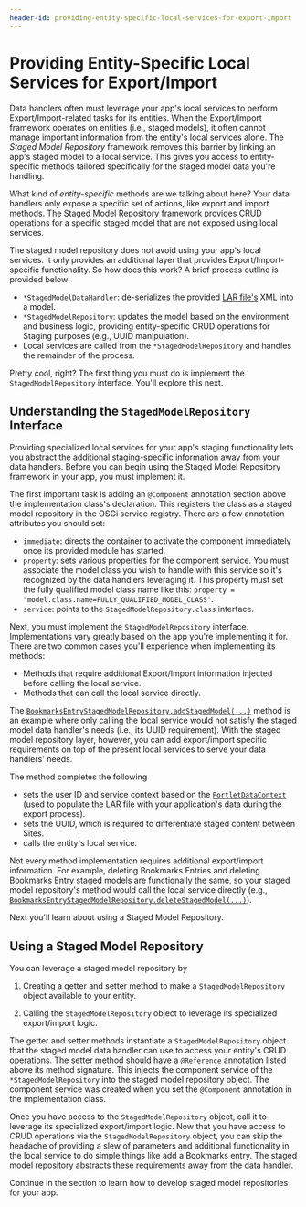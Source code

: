 ```yaml
---
header-id: providing-entity-specific-local-services-for-export-import
---
```


# Providing Entity-Specific Local Services for Export/Import

Data handlers often must leverage your app's local services to perform
Export/Import-related tasks for its entities. When the Export/Import framework
operates on entities (i.e., staged models), it often cannot manage important
information from the entity's local services alone. The *Staged Model
Repository* framework removes this barrier by linking an app's staged model to a
local service. This gives you access to entity-specific methods tailored
specifically for the staged model data you're handling.

What kind of *entity-specific* methods are we talking about here? Your data
handlers only expose a specific set of actions, like export and import methods.
The Staged Model Repository framework provides CRUD operations for a specific
staged model that are not exposed using local services.

The staged model repository does not avoid using your app's local services. It
only provides an additional layer that provides Export/Import-specific
functionality. So how does this work? A brief process outline is provided below:

- `*StagedModelDataHandler`: de-serializes the provided
  [LAR file's](/developer/reference/-/knowledge_base/7-2/liferay-archive-file)
  XML into a model.
- `*StagedModelRepository`: updates the model based on the environment and
  business logic, providing entity-specific CRUD operations for Staging purposes
  (e.g., UUID manipulation).
- Local services are called from the `*StagedModelRepository` and handles the
  remainder of the process.

Pretty cool, right? The first thing you must do is implement the
`StagedModelRepository` interface. You'll explore this next.

## Understanding the `StagedModelRepository` Interface

Providing specialized local services for your app's staging functionality lets
you abstract the additional staging-specific information away from your data
handlers. Before you can begin using the Staged Model Repository framework in
your app, you must implement it.

The first important task is adding an `@Component` annotation section above the
implementation class's declaration. This registers the class as a staged model
repository in the OSGi service registry. There are a few annotation attributes
you should set:

- `immediate`: directs the container to activate the component immediately
  once its provided module has started.
- `property`: sets various properties for the component service. You must
  associate the model class you wish to handle with this service so it's
  recognized by the data handlers leveraging it. This property must set the
  fully qualified model class name like this: `property =
  "model.class.name=FULLY_QUALIFIED_MODEL_CLASS"`.
- `service`: points to the `StagedModelRepository.class` interface.

Next, you must implement the `StagedModelRepository` interface. Implementations
vary greatly based on the app you're implementing it for. There are two common
cases you'll experience when implementing its methods:

- Methods that require additional Export/Import information injected before
  calling the local service.
- Methods that can call the local service directly.

The
[`BookmarksEntryStagedModelRepository.addStagedModel(...)`](https://github.com/liferay/liferay-portal/blob/7.2.0-a1/modules/apps/bookmarks/bookmarks-service/src/main/java/com/liferay/bookmarks/internal/exportimport/staged/model/repository/BookmarksEntryStagedModelRepository.java#L51-L71)
method is an example where only calling the local service would not satisfy the
staged model data handler's needs (i.e., its UUID requirement). With the staged
model repository layer, however, you can add export/import specific requirements
on top of the present local services to serve your data handlers' needs.

The method completes the following

- sets the user ID and service context based on the
  [`PortletDataContext`](@platform-ref@/7.2-latest/javadocs/portal-kernel/com/liferay/exportimport/kernel/lar/PortletDataContext.html)
  (used to populate the LAR file with your application's data during the
  export process).
- sets the UUID, which is required to differentiate staged content between
  Sites.
- calls the entity's local service.

Not every method implementation requires additional export/import information.
For example, deleting Bookmarks Entries and deleting Bookmarks Entry staged
models are functionally the same, so your staged model repository's method would
call the local service directly (e.g.,
[`BookmarksEntryStagedModelRepository.deleteStagedModel(...)`](https://github.com/liferay/liferay-portal/blob/7.2.0-a1/modules/apps/bookmarks/bookmarks-service/src/main/java/com/liferay/bookmarks/internal/exportimport/staged/model/repository/BookmarksEntryStagedModelRepository.java#L73-L78)).

Next you'll learn about using a Staged Model Repository.

## Using a Staged Model Repository

You can leverage a staged model repository by

1.  Creating a getter and setter method to make a `StagedModelRepository` object
    available to your entity.

2.  Calling the `StagedModelRepository` object to leverage its specialized
    export/import logic.

The getter and setter methods instantiate a `StagedModelRepository` object that
the staged model data handler can use to access your entity's CRUD operations.
The setter method should have a `@Reference` annotation listed above its method
signature. This injects the component service of the `*StagedModelRepository`
into the staged model repository object. The component service was created when
you set the `@Component` annotation in the implementation class.

Once you have access to the `StagedModelRepository` object, call it to leverage
its specialized export/import logic. Now that you have access to CRUD operations
via the `StagedModelRepository` object, you can skip the headache of providing a
slew of parameters and additional functionality in the local service to do
simple things like add a Bookmarks entry. The staged model repository abstracts
these requirements away from the data handler.

Continue in the section to learn how to develop staged model repositories for
your app.
